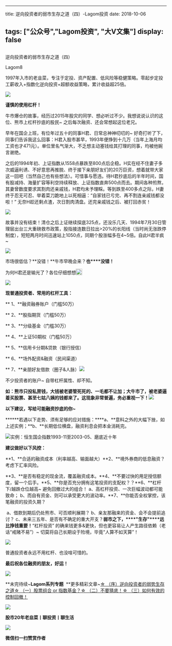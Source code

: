 
---
title:   逆向投资者的弱市生存之道（四）-Lagom投资
date: 2018-10-06

tags: ["公众号","Lagom投资", "大V文集"]
display: false
---


## 



逆向投资者的弱市生存之道（四）




Lagom8




1997年入市的老韭菜，专注于定投、资产配置、低风险等稳健策略。零起步定投工薪收入+指数化逆向投资+超额收益策略，累计收益超25倍。




<img class="" data-copyright="0" data-ratio="0.05776173285198556" data-s="300,640" src="https://mmbiz.qpic.cn/mmbiz_png/ZB4WjgjLjJW3KtDibicU3BB1HNQ9lDS2M5oGRnchkNPRzYsc0Ua6CIu7rZH3vAficcBEPYHU9ZTPqkic1sicT8CaxQQ/640?wx_fmt=png" data-type="png" data-w="554" style=""/>

**谨慎的使用杠杆！**

牛市爆仓的故事，经历过2015年股灾的同学、想必听过不少。我想说说认识的这位、熊市上杠杆抄底的股民~ 之后每次融资、还会常想起这位老兄。



早年在国企上班，有位年过五十的同事H君、日常总神神叨叨的~ 好奇打听了下，同事们告诉我这么回事：H君入股市甚早，1993年便挣到十几万（当年上海月均工资也才471元）。单位里名气渐大，不乏想主动塞钱给其打理的同事，均被他婉言谢绝。



之后的1994年初、上证指数从1558点暴跌至800点后企稳。H实在经不住妻子多次威逼利诱、不好意思再推脱、终于接下亲朋好友们的20万巨资，想着就带大家这一回吧（当然自己也有些想法）。可惜事与愿违。待H君抄底后的半年时间，国有股减持、海量扩容等利空持续释放、上证指数直奔500点而去。期间各种煎熬，其妻曾数度要求其割肉还亲戚钱，H君均未予理睬。等到跌至400多点之际，H妻终于忍无可忍、举着菜刀跪地上以死相逼：“自家钱已亏完、再不割连亲戚钱都没啦！” 无奈H趁还剩点渣，次日割肉清盘。还完亲戚钱之后、被打回赤贫！



<img class="" data-copyright="0" data-ratio="0.4780564263322884" data-s="300,640" src="https://mmbiz.qpic.cn/mmbiz_png/ZB4WjgjLjJWBMY3pUrxoiaTHvR1Sh5708fdttnSRwGaBPgxsTHKQQCy1HaJnlQJ1rbkcSMxEKLroAWPnTG65hqw/640?wx_fmt=png" data-type="png" data-w="638" style=""/>

故事并没有结束！清仓之后上证继续探底325点，还没乐几天、1994年7月30日管理层出台三大重磅救市政策，股指接连数日拉出&gt;20%的长阳线（当时尚无涨跌停制度），短短两月时间迅速站上1050点，同期个股涨幅多在4~5倍。自此H君半疯~



<img class="" data-copyright="0" data-ratio="0.6625916870415648" data-s="300,640" src="https://mmbiz.qpic.cn/mmbiz_jpg/ZB4WjgjLjJU9qibibickBBlNliasWr77X2ED8ztJKD8ibdPicZCnFlOZhJdVhXe9MXibpF7XibSoQbdQ6ZmicdzTy1GmyvQ/640?wx_fmt=jpeg" data-type="jpeg" data-w="818" style=""/>

市场很低估？**没错！**牛市早晚会来？**也****没错！**

为何H君还是输光了？各位仔细想想<img src="https://res.wx.qq.com/mpres/htmledition/images/icon/common/emotion_panel/smiley/smiley_40.png" data-ratio="1" data-w="20" style="display:inline-block;width:20px;vertical-align:text-bottom;"/>

<img class="" data-copyright="0" data-ratio="0.05776173285198556" data-s="300,640" src="https://mmbiz.qpic.cn/mmbiz_png/ZB4WjgjLjJW3KtDibicU3BB1HNQ9lDS2M5oGRnchkNPRzYsc0Ua6CIu7rZH3vAficcBEPYHU9ZTPqkic1sicT8CaxQQ/640?wx_fmt=png" data-type="png" data-w="554" style=""/>

**现普通投资者、常用的杠杆工具：**

**&nbsp;1、**融资融券账户（门槛50万）

**&nbsp;2、**股指期货（门槛50万）

**&nbsp;3、**分级基金（门槛30万）

**&nbsp;4、**上证50期权（门槛50万）

**&nbsp;5、**信用卡分期&amp;贷款（银行授信）

**&nbsp;6、**场外配资&amp;融资（民间渠道）

**&nbsp;7、**亲朋好友借款（圈子&amp;人脉）<img class="" data-copyright="0" data-ratio="0.45880149812734083" data-s="300,640" src="https://mmbiz.qpic.cn/mmbiz_png/ZB4WjgjLjJU9qibibickBBlNliasWr77X2ED0xsf6LPicbgjw62HPGVTU474Jgb9yBRBh3FqeBb6pANLlPiaD99bkPOg/640?wx_fmt=png" data-type="png" data-w="534"/>

不少投资者的账户~ 自带杠杆属性、却不知。

**如：**熊市只投私房钱，大钱被老婆管死死的、一毛都不让加；大牛市了，被老婆逼着买股票、甚至七姑八姨的钱都来了。**这现象非常普遍，务必重视一下！**<img class="" data-copyright="0" data-ratio="0.05776173285198556" data-s="300,640" src="https://mmbiz.qpic.cn/mmbiz_png/ZB4WjgjLjJW3KtDibicU3BB1HNQ9lDS2M5oGRnchkNPRzYsc0Ua6CIu7rZH3vAficcBEPYHU9ZTPqkic1sicT8CaxQQ/640?wx_fmt=png" data-type="png" data-w="554" style="color: rgb(136, 136, 136);font-size: 15px;text-align: center;"/>****

**以下建议，****写给可能****融资抄底的你~**

******若遇以下走势、须有足够的应对措施：****a、**意料之外的大幅下挫，如上述实例；**b、**长期低位横盘，融资利息会把本金消耗完。

<img class="" data-copyright="0" data-ratio="0.49295774647887325" data-s="300,640" src="https://mmbiz.qpic.cn/mmbiz_png/ZB4WjgjLjJWBMY3pUrxoiaTHvR1Sh5708LS1XPmsl5PHddvTUl1blBG0ZxBU5GKc1Mxup9BmCVPYxBtL6kAPJpw/640?wx_fmt=png" data-type="png" data-w="639" style=""/>实例：恒生国企指数1993-11至2003-05、磨底近十年



**建议做好以下风控：**

**1、**合适的融资成本（利率越高、输面越大）**2、**境外券商的低息融资？考虑下汇率风险。

**3、**是否有稳定的现金流，覆盖融资成本。**4、**不要过快的用足授信额度，留一个后手。**5、**你是否充分拥有这笔投资的支配权？？**6、**杠杆下/越跌仓位越高~ 避免回撤过大的组合！&nbsp;a、高杠杆投资、一次巨幅波动都可能致命；&nbsp;b、而自有资金、则可以承受更大的波动率。**7、**你能否全权掌控，该笔融资的投资久期？

&nbsp;a、借款到期后仍处熊市、可否顺利展期？&nbsp;b、亲友那融来的资金、会不会提前追讨？&nbsp;c、未来三五年、是否有不确定的重大开支？**弱市之下，****"生存"****远比挣钱重要！**“杠杆投资” 的确来钱更多&amp;更快，但也更容易让人产生路径依赖（老话“戒赌不易”）~ 切莫将自己长期设于险境，毕竟“人算不如天算”！

<img class="" data-copyright="0" data-ratio="0.6894736842105263" src="https://mmbiz.qpic.cn/mmbiz_gif/ZB4WjgjLjJWMVM5PqzOlmiar9llkqicibIOSJicMkY8cKd9HY6rBmJ9ibGCYEA9QicypKlmo60lXFRGhI6cCOqXTbE9A/640?wx_fmt=gif" data-type="gif" data-w="380" style=""/>

普通投资者永远不用杠杆、也没啥可惜的。

**最后祝各位融资的朋友，好运！**



<img class="" data-copyright="0" data-ratio="0.2879746835443038" data-s="300,640" src="https://mmbiz.qpic.cn/mmbiz_png/ZB4WjgjLjJXW4OHB9ew2uq88M1hAxppRox6FYHeEIzdgw2lqMPK3soDvjeL5FtlqY5ibEn4LBDsHlX0JAwvyRicA/640?wx_fmt=png" data-type="png" data-w="632" style=""/>

**未完待续~****Lagom系列专题****&nbsp;&nbsp;**更多精彩文章~[☆ （序）逆向投资者的弱势生存之道](http://mp.weixin.qq.com/s?__biz=MzI3MDQ2NjY2Mw==&amp;mid=2247483781&amp;idx=1&amp;sn=3145eea10969b9f45c96d7b6b07accd9&amp;chksm=ead1ea8ddda6639b5f079be31402012a6ed629159cf41065281f3067125eeefbd77f8e0ffacd&amp;scene=21#wechat_redirect)[☆ （一）股票组合 or 指数基金？](http://mp.weixin.qq.com/s?__biz=MzI3MDQ2NjY2Mw==&amp;mid=2247483796&amp;idx=1&amp;sn=a6212a7b3f1d7da16b0f0f81b623982d&amp;chksm=ead1ea9cdda6638a1cb19615c91af37916fefa7c56b1eb1066b4696a47fce10ca8ae0daf0933&amp;scene=21#wechat_redirect)[☆ （二）不要猜底！](http://mp.weixin.qq.com/s?__biz=MzI3MDQ2NjY2Mw==&amp;mid=2247483821&amp;idx=1&amp;sn=9e4e31cd637708296972ef8f09c9d9cb&amp;chksm=ead1eaa5dda663b39a8078b14ba0d2ea0e103f7406ff5c4c706f6fc58c63d348a555e4ad8b0b&amp;scene=21#wechat_redirect)[☆ （三）如何有效的控制回撤！](http://mp.weixin.qq.com/s?__biz=MzI3MDQ2NjY2Mw==&amp;mid=2247483844&amp;idx=1&amp;sn=7689ba74bb1ff0a32b6b32a698bb0d67&amp;chksm=ead1eaccdda663daf236770046a5cdc419f4876800e33483273a0e02e43c86040a4dede751ca&amp;scene=21#wechat_redirect)

<img class="" data-copyright="0" data-ratio="0.05776173285198556" data-s="300,640" src="https://mmbiz.qpic.cn/mmbiz_png/ZB4WjgjLjJW3KtDibicU3BB1HNQ9lDS2M5oGRnchkNPRzYsc0Ua6CIu7rZH3vAficcBEPYHU9ZTPqkic1sicT8CaxQQ/640?wx_fmt=png" data-type="png" data-w="554" style=""/>

**股市20年老韭菜丨聊投资丨聊生活**

<img class="" data-copyright="0" data-ratio="0.390625" data-s="300,640" src="https://mmbiz.qpic.cn/mmbiz_png/ZB4WjgjLjJW3KtDibicU3BB1HNQ9lDS2M5AHEoeiaz0dQ4NfIRjBMuXvyJn8dXWm7ftklb0xqheiaMia0zbkyMJiaKzA/640?wx_fmt=png" data-type="png" data-w="640" style=""/>


**微信扫一扫赞赏作者**















